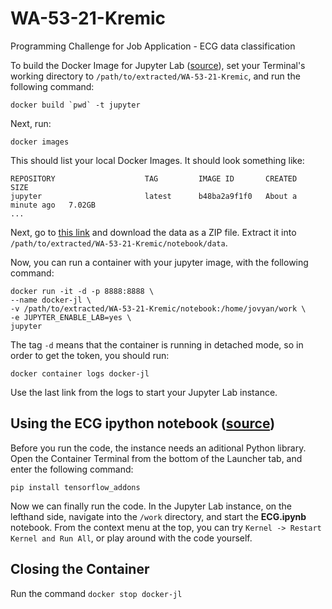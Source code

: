 # WA-53-21-Kremic

Programming Challenge for Job Application - ECG data classification

To build the Docker Image for Jupyter Lab ([source](https://github.com/jupyter/docker-stacks/tree/master/tensorflow-notebook)), set your Terminal's working directory to `/path/to/extracted/WA-53-21-Kremic`, and run the following command:

    docker build `pwd` -t jupyter
    
Next, run:

    docker images
    
This should list your local Docker Images. It should look something like:

    REPOSITORY                    TAG         IMAGE ID       CREATED              SIZE
    jupyter                       latest      b48ba2a9f1f0   About a minute ago   7.02GB
    ...

Next, go to [this link](https://www.kaggle.com/shayanfazeli/heartbeat) and download the data as a ZIP file. Extract it into `/path/to/extracted/WA-53-21-Kremic/notebook/data`.

Now, you can run a container with your jupyter image, with the following command:

    docker run -it -d -p 8888:8888 \
    --name docker-jl \
    -v /path/to/extracted/WA-53-21-Kremic/notebook:/home/jovyan/work \
    -e JUPYTER_ENABLE_LAB=yes \
    jupyter
    
The tag `-d` means that the container is running in detached mode, so in order to get the token, you should run:

    docker container logs docker-jl
    
Use the last link from the logs to start your Jupyter Lab instance.

## Using the ECG ipython notebook ([source](https://github.com/spdrnl/ecg))

Before you run the code, the instance needs an aditional Python library. Open the Container Terminal from the bottom of the Launcher tab, and enter the following command:

    pip install tensorflow_addons

Now we can finally run the code. In the Jupyter Lab instance, on the lefthand side, navigate into the `/work` directory, and start the **ECG.ipynb** notebook. From the context menu at the top, you can try `Kernel -> Restart Kernel and Run All`, or play around with the code yourself.

## Closing the Container

Run the command `docker stop docker-jl`
